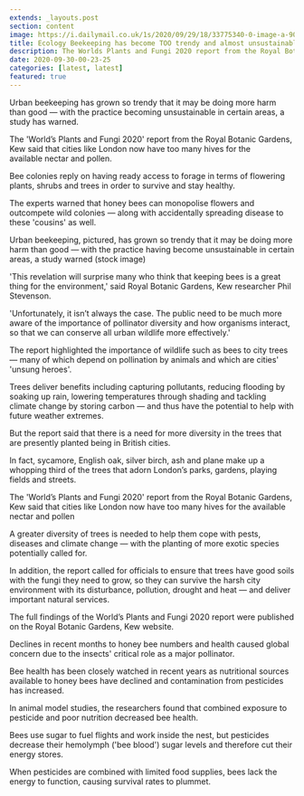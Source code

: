 ```yaml
---
extends: _layouts.post
section: content
image: https://i.dailymail.co.uk/1s/2020/09/29/18/33775340-0-image-a-90_1601399319150.jpg 
title: Ecology Beekeeping has become TOO trendy and almost unsustainable in some urban areas, study warns 
description: The Worlds Plants and Fungi 2020 report from the Royal Botanic Gardens, Kew said that cities like London now have too many hives for the available nectar and pollen. 
date: 2020-09-30-00-23-25 
categories: [latest, latest] 
featured: true 
--- 
```

Urban beekeeping has grown so trendy that it may be doing more harm than good — with the practice becoming unsustainable in certain areas, a study has warned.

The 'World’s Plants and Fungi 2020' report from the Royal Botanic Gardens, Kew said that cities like London now have too many hives for the available nectar and pollen.

Bee colonies reply on having ready access to forage in terms of flowering plants, shrubs and trees in order to survive and stay healthy.

The experts warned that honey bees can monopolise flowers and outcompete wild colonies — along with accidentally spreading disease to these 'cousins' as well.

Urban beekeeping, pictured, has grown so trendy that it may be doing more harm than good — with the practice having become unsustainable in certain areas, a study warned (stock image)

'This revelation will surprise many who think that keeping bees is a great thing for the environment,' said Royal Botanic Gardens, Kew researcher Phil Stevenson.

'Unfortunately, it isn’t always the case. The public need to be much more aware of the importance of pollinator diversity and how organisms interact, so that we can conserve all urban wildlife more effectively.'

The report highlighted the importance of wildlife such as bees to city trees — many of which depend on pollination by animals and which are cities' 'unsung heroes'.

Trees deliver benefits including capturing pollutants, reducing flooding by soaking up rain, lowering temperatures through shading and tackling climate change by storing carbon — and thus have the potential to help with future weather extremes.

But the report said that there is a need for more diversity in the trees that are presently planted being in British cities.

In fact, sycamore, English oak, silver birch, ash and plane make up a whopping third of the trees that adorn London’s parks, gardens, playing fields and streets.

The 'World’s Plants and Fungi 2020' report from the Royal Botanic Gardens, Kew said that cities like London now have too many hives for the available nectar and pollen

A greater diversity of trees is needed to help them cope with pests, diseases and climate change — with the planting of more exotic species potentially called for.

In addition, the report called for officials to ensure that trees have good soils with the fungi they need to grow, so they can survive the harsh city environment with its disturbance, pollution, drought and heat — and deliver important natural services.

The full findings of the World’s Plants and Fungi 2020 report were published on the Royal Botanic Gardens, Kew website.

Declines in recent months to honey bee numbers and health caused global concern due to the insects' critical role as a major pollinator.

Bee health has been closely watched in recent years as nutritional sources available to honey bees have declined and contamination from pesticides has increased.

In animal model studies, the researchers found that combined exposure to pesticide and poor nutrition decreased bee health.

Bees use sugar to fuel flights and work inside the nest, but pesticides decrease their hemolymph ('bee blood') sugar levels and therefore cut their energy stores.

When pesticides are combined with limited food supplies, bees lack the energy to function, causing survival rates to plummet.

